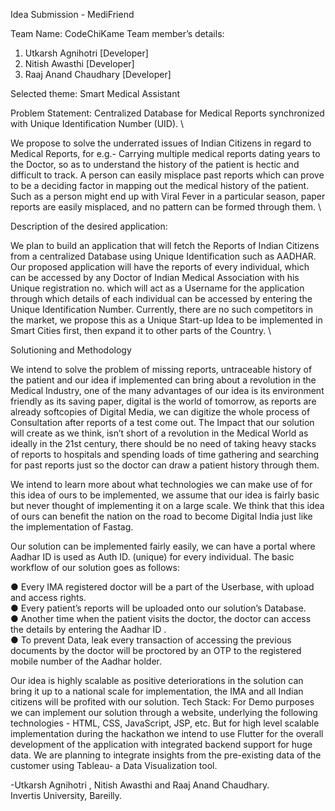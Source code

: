 Idea Submission - MediFriend

Team Name: CodeChiKame
Team member’s details:
1. Utkarsh Agnihotri [Developer]
2. Nitish Awasthi [Developer]
3. Raaj Anand Chaudhary [Developer] 

Selected theme: Smart Medical Assistant 

Problem Statement: Centralized Database for Medical Reports synchronized with Unique Identification Number (UID). \

We propose to solve the underrated issues of Indian Citizens in regard to Medical Reports, for e.g.- Carrying multiple medical reports dating years to the Doctor, so as to understand the history of the patient is hectic and difficult to track.
A person can easily misplace past reports which can prove to be a deciding factor in mapping out the medical history of the patient. Such as a person might end up with Viral Fever in a particular season, paper reports are easily misplaced, and no pattern can be formed through them. \

Description of the desired application:

We plan to build an application that will fetch the Reports of Indian Citizens from a centralized Database using Unique Identification such as AADHAR. Our proposed application will have the reports of every individual, which can be accessed by any Doctor of Indian Medical Association with his Unique registration no. which will act as a Username for the application through which details of each individual can be accessed by entering the Unique Identification Number. Currently, there are no such competitors in the market, we propose this as a Unique Start-up Idea to be implemented in Smart Cities first, then expand it to other parts of the Country. \

Solutioning and Methodology

We intend to solve the problem of missing reports, untraceable history of the patient and our idea if implemented can bring about a revolution in the Medical Industry, one of the many advantages of our idea is its environment friendly as its saving paper, digital is the world of tomorrow, as reports are already softcopies of Digital Media, we can digitize the whole process of Consultation after reports of a test come out.
The Impact that our solution will create as we think, isn’t short of a revolution in the Medical World as ideally in the 21st century, there should be no need of taking heavy stacks of reports to hospitals and spending loads of time gathering and searching for past reports just so the doctor can draw a patient history through them.  

We intend to learn more about what technologies we can make use of for this idea of ours to be implemented, we assume that our idea is fairly basic but never thought of implementing it on a large scale. We think that this idea of ours can benefit the nation on the road to become Digital India just like the implementation of Fastag.  

Our solution can be implemented fairly easily, we can have a portal where Aadhar ID is used as Auth ID. (unique) for every individual. The basic workflow of our solution goes as follows:  
 
● Every IMA registered doctor will be a part of the Userbase, with upload and access rights.  
● Every patient’s reports will be uploaded onto our solution’s Database.  
● Another time when the patient visits the doctor, the doctor can access the details by entering the Aadhar ID .  
● To prevent Data, leak every transaction of accessing the previous documents by the doctor will be proctored by an OTP to the registered mobile number of the Aadhar holder.  

Our idea is highly scalable as positive deteriorations in the solution can bring it up to a national scale for implementation, the IMA and all Indian citizens will be profited with our solution. Tech Stack: For Demo purposes we can implement our solution through a website, underlying the following technologies - HTML, CSS, JavaScript, JSP, etc. But for high level scalable implementation during the hackathon we intend to use Flutter for the overall development of the application with integrated backend support for huge data. We are planning to integrate insights from the pre-existing data of the customer using Tableau- a Data Visualization tool. 


-Utkarsh Agnihotri , Nitish Awasthi and Raaj Anand Chaudhary.   
Invertis University, Bareilly. 


